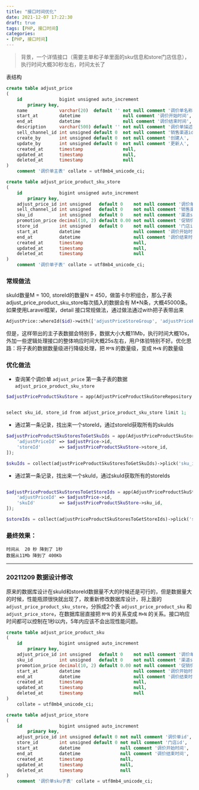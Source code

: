 ```yaml
---
title: "接口时间优化"
date: 2021-12-07 17:22:30
draft: true
tags: [PHP, 接口时间]
categories:
- [PHP, 接口时间]
---
```


> 背景，一个详情接口（需要主单和子单里面的sku信息和store门店信息），执行时间大概30秒左右，时间太长了



表结构

```sql
create table adjust_price
(
    id              bigint unsigned auto_increment
        primary key,
    name            varchar(20)  default '' not null comment '调价单名称',
    start_at        datetime                null comment '调价开始时间',
    end_at          datetime                null comment '调价结束时间',
    description     varchar(500) default '' not null comment '调价单描述',
    sell_channel_id int unsigned default 0  not null comment '销售渠道id',
    create_by       int unsigned default 0  not null comment '创建人',
    update_by       int unsigned default 0  not null comment '更新人',
    created_at      timestamp               null,
    updated_at      timestamp               null,
    deleted_at      timestamp               null
)
    comment '调价单主表' collate = utf8mb4_unicode_ci;
```

```sql
create table adjust_price_product_sku_store
(
    id              bigint unsigned auto_increment
        primary key,
    adjust_price_id int unsigned   default 0    not null comment '调价单id',
    sell_channel_id int unsigned   default 0    not null comment '销售渠道id',
    sku_id          int unsigned   default 0    not null comment '渠道skuId',
    promotion_price decimal(10, 2) default 0.00 not null comment '促销价',
    store_id        int unsigned   default 0    not null comment '门店id',
    start_at        datetime                    null comment '调价开始时间',
    end_at          datetime                    null comment '调价结束时间',
    created_at      timestamp                   null,
    updated_at      timestamp                   null,
    deleted_at      timestamp                   null
)
    comment '调价单子表' collate = utf8mb4_unicode_ci;

```
### 常规做法

skuId数量M = 100, storeId的数量N = 450，做笛卡尔积组合，那么子表adjust_price_product_sku_store每次插入的数据会有 M*N条，大概45000条。如果使用Laravel框架，detail 接口常规做法，通过做法通过with把子表带出来


```php
AdjustPrice::whereId($id)->with(['adjustPriceStoreGroup', 'adjustPriceProductSkuStore'])->first();

```
但是，这样带出的主子表数据会特别多，数据大小大概11Mb，执行时间大概10s，外加一些逻辑处理接口的整体响应时间大概25s左右，用户体验特别不好。优化思路：将子表的数据数量级进行降级处理，把 `M*N` 的数量级，变成 `M+N` 的数量级


### 优化做法
- 查询某个调价单 `adjust_price` 第一条子表的数据 `adjust_price_product_sku_store`

```php
$adjustPriceProductSkuStore = app(AdjustPriceProductSkuStoreRepository::class)->getByAdjustPriceIdLimitOne($adjustPrice->id);


select sku_id, store_id from adjust_price_product_sku_store limit 1;
```


- 通过第一条记录，找出来一个storeId，通过storeId获取所有的skuIds
```php
$adjustPriceProductSkuStoresToGetSkuIds = app(AdjustPriceProductSkuStoreRepository::class)->list([
    'adjustPriceId' => $adjustPrice->id,
    'storeId'       => $adjustPriceProductSkuStore->store_id,
]);

$skuIds = collect(adjustPriceProductSkuStoresToGetSkuIds)->plick('sku_id')->toArray();
```

- 通过第一条记录，找出来一个skuId，通过skuId获取所有的storeIds

```php

$adjustPriceProductSkuStoresToGetStoreIds = app(AdjustPriceProductSkuStoreRepository::class)->list([
    'adjustPriceId' => $adjustPrice->id,
    'skuId'         => $adjustPriceProductSkuStore->sku_id,
]);

$storeIds = collect(adjustPriceProductSkuStoresToGetStoreIds)->plick('store_id')->toArray();

```

### 最终效果：
```
时间从  20 秒 降到了 1秒
数据从11Mb 降到了 400Kb
```


---

### 20211209 数据设计修改

原来的数据库设计在skuId和storeId数据量不大的时候还是可行的，但是数据量大的时候，性能瓶颈很快就出现了，故重新修改数据库设计，将上面的 `adjust_price_product_sku_store`，分拆成2个表 `adjust_price_product_sku` 和 `adjust_price_store`，在数据库层直接把 `M*N` 的关系变成 `M+N` 的关系。接口响应时间都可以控制在1秒以内，5年内应该不会出现性能问题。


```sql
create table adjust_price_product_sku
(
    id              bigint unsigned auto_increment
        primary key,
    adjust_price_id int unsigned   default 0    not null comment '调价单id',
    sku_id          int unsigned   default 0    not null comment '渠道skuId',
    promotion_price decimal(10, 2) default 0.00 not null comment '促销价',
    start_at        datetime                    null comment '调价开始时间',
    end_at          datetime                    null comment '调价结束时间',
    created_at      timestamp                   null,
    updated_at      timestamp                   null,
    deleted_at      timestamp                   null
)
    collate = utf8mb4_unicode_ci;
```


```sql
create table adjust_price_store
(
    id              bigint unsigned auto_increment
        primary key,
    adjust_price_id int unsigned default 0 not null comment '调价单id',
    store_id        int unsigned default 0 not null comment '门店id',
    start_at        datetime               null comment '调价开始时间',
    end_at          datetime               null comment '调价结束时间',
    created_at      timestamp              null,
    updated_at      timestamp              null,
    deleted_at      timestamp              null
)
    comment '调价单sku子表' collate = utf8mb4_unicode_ci;


```



